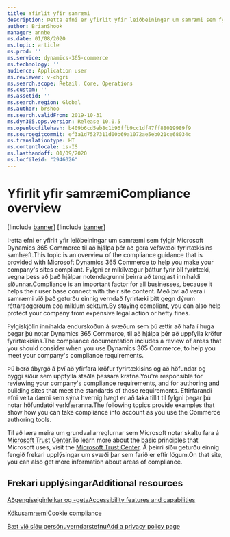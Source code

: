 ```yaml
---
title: Yfirlit yfir samræmi
description: Þetta efni er yfirlit yfir leiðbeiningar um samræmi sem fylgir Microsoft Dynamics 365 Commerce til að hjálpa þér að gera vefsvæði fyrirtækisins samhæft.
author: BrianShook
manager: annbe
ms.date: 01/08/2020
ms.topic: article
ms.prod: ''
ms.service: dynamics-365-commerce
ms.technology: ''
audience: Application user
ms.reviewer: v-chgri
ms.search.scope: Retail, Core, Operations
ms.custom: ''
ms.assetid: ''
ms.search.region: Global
ms.author: brshoo
ms.search.validFrom: 2019-10-31
ms.dyn365.ops.version: Release 10.0.5
ms.openlocfilehash: b409b6cd5eb8c1b96ffb9cc1df47ff88019989f9
ms.sourcegitcommit: ef3a1d7527311d00b69a1072ae5eb021ce68034c
ms.translationtype: HT
ms.contentlocale: is-IS
ms.lasthandoff: 01/09/2020
ms.locfileid: "2946026"
---
```

# <a name="compliance-overview"></a><span data-ttu-id="579a4-103">Yfirlit yfir samræmi</span><span class="sxs-lookup"><span data-stu-id="579a4-103">Compliance overview</span></span>

[!include [banner](includes/preview-banner.md)]
[!include [banner](includes/banner.md)]

<span data-ttu-id="579a4-104">Þetta efni er yfirlit yfir leiðbeiningar um samræmi sem fylgir Microsoft Dynamics 365 Commerce til að hjálpa þér að gera vefsvæði fyrirtækisins samhæft.</span><span class="sxs-lookup"><span data-stu-id="579a4-104">This topic is an overview of the compliance guidance that is provided with Microsoft Dynamics 365 Commerce to help you make your company's sites compliant.</span></span> <span data-ttu-id="579a4-105">Fylgni er mikilvægur þáttur fyrir öll fyrirtæki, vegna þess að það hjálpar notendagrunni þeirra að tengjast innihaldi síðunnar.</span><span class="sxs-lookup"><span data-stu-id="579a4-105">Compliance is an important factor for all businesses, because it helps their user base connect with their site content.</span></span> <span data-ttu-id="579a4-106">Með því að vera í samræmi við það geturðu einnig verndað fyrirtæki þitt gegn dýrum réttaraðgerðum eða miklum sektum.</span><span class="sxs-lookup"><span data-stu-id="579a4-106">By staying compliant, you can also help protect your company from expensive legal action or hefty fines.</span></span>

<span data-ttu-id="579a4-107">Fylgiskjölin innihalda endurskoðun á svæðum sem þú ættir að hafa í huga þegar þú notar Dynamics 365 Commerce, til að hjálpa þér að uppfylla kröfur fyrirtækisins.</span><span class="sxs-lookup"><span data-stu-id="579a4-107">The compliance documentation includes a review of areas that you should consider when you use Dynamics 365 Commerce, to help you meet your company's compliance requirements.</span></span>

<span data-ttu-id="579a4-108">Þú berð ábyrgð á því að yfirfara kröfur fyrirtækisins og að höfundar og byggi síður sem uppfylla staðla þessara krafna.</span><span class="sxs-lookup"><span data-stu-id="579a4-108">You're responsible for reviewing your company's compliance requirements, and for authoring and building sites that meet the standards of those requirements.</span></span> <span data-ttu-id="579a4-109">Eftirfarandi efni veita dæmi sem sýna hvernig hægt er að taka tillit til fylgni þegar þú notar höfundatól verkfæranna.</span><span class="sxs-lookup"><span data-stu-id="579a4-109">The following topics provide examples that show how you can take compliance into account as you use the Commerce authoring tools.</span></span>

<span data-ttu-id="579a4-110">Til að læra meira um grundvallarreglurnar sem Microsoft notar skaltu fara á [Microsoft Trust Center](https://www.microsoft.com/trust-center).</span><span class="sxs-lookup"><span data-stu-id="579a4-110">To learn more about the basic principles that Microsoft uses, visit the [Microsoft Trust Center](https://www.microsoft.com/trust-center).</span></span> <span data-ttu-id="579a4-111">Á þeirri síðu geturðu einnig fengið frekari upplýsingar um svæði þar sem farið er eftir lögum.</span><span class="sxs-lookup"><span data-stu-id="579a4-111">On that site, you can also get more information about areas of compliance.</span></span>

## <a name="additional-resources"></a><span data-ttu-id="579a4-112">Frekari upplýsingar</span><span class="sxs-lookup"><span data-stu-id="579a4-112">Additional resources</span></span>

[<span data-ttu-id="579a4-113">Aðgengiseiginleikar og -geta</span><span class="sxs-lookup"><span data-stu-id="579a4-113">Accessibility features and capabilities</span></span>](accessibility.md)

[<span data-ttu-id="579a4-114">Kökusamræmi</span><span class="sxs-lookup"><span data-stu-id="579a4-114">Cookie compliance</span></span>](cookie-compliance.md)

[<span data-ttu-id="579a4-115">Bæt við síðu persónuverndarstefnu</span><span class="sxs-lookup"><span data-stu-id="579a4-115">Add a privacy policy page</span></span>](add-privacy-page.md)

